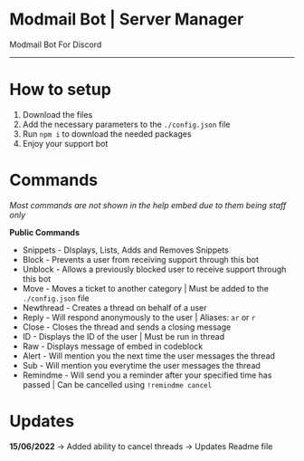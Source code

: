 # Modmail Bot | Server Manager
Modmail Bot For Discord

---

# How to setup
1. Download the files
2. Add the necessary parameters to the ``./config.json`` file
3. Run ``npm i`` to download the needed packages
5. Enjoy your support bot


# Commands
*Most commands are not shown in the help embed due to them being staff only*

**Public Commands**
* Snippets - DIsplays, Lists, Adds and Removes Snippets
* Block - Prevents a user from receiving support through this bot
* Unblock - Allows a previously blocked user to receive support through this bot
* Move - Moves a ticket to another category | Must be added to the ``./config.json`` file
* Newthread - Creates a thread on behalf of a user
* Reply - Will respond anonymously to the user | Aliases: ``ar`` or ``r``
* Close - Closes the thread and sends a closing message
* ID - Displays the ID of the user | Must be run in thread
* Raw - Displays message of embed in codeblock
* Alert - Will mention you the next time the user messages the thread
* Sub - Will mention you everytime the user messages the thread
* Remindme - Will send you a reminder after your specified time has passed | Can be cancelled using ``!remindme cancel``

# Updates
**15/06/2022**
-> Added ability to cancel threads
-> Updates Readme file




